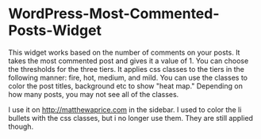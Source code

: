 WordPress-Most-Commented-Posts-Widget
=====================================

This widget works based on the number of comments on your posts. It takes the most commented post and gives it a value of 1. You can choose the thresholds for the three tiers. It applies css classes to the tiers in the following manner: fire, hot, medium, and mild. You can use the classes to color the post titles, background etc to show "heat map." Depending on how many posts, you may not see all of the classes.

I use it on http://matthewaprice.com in the sidebar.  I used to color the li bullets with the css classes, but i no longer use them.  They are still applied though.